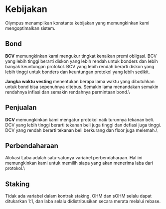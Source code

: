 # Kebijakan

Olympus menampilkan konstanta kebijakan yang memungkinkan kami mengoptimalkan sistem.

## Bond

**BCV** memungkinkan kami mengukur tingkat kenaikan premi obligasi. BCV yang lebih tinggi berarti diskon yang lebih rendah untuk bonders dan lebih banyak keuntungan protokol. BCV yang lebih rendah berarti diskon yang lebih tinggi untuk bonders dan keuntungan protokol yang lebih sedikit.

**Jangka waktu vesting** menentukan berapa lama waktu yang dibutuhkan untuk bond bisa sepenuhnya ditebus. Semakin lama menandakan semakin rendahnya inflasi dan semakin rendahnya permintaan bond.\


## Penjualan

**DCV** memungkinkan kami mengatur protokol naik turunnya tekanan beli. DCV yang lebih tinggi berarti tekanan beli juga tinggi dan deflasi juga tinggi. DCV yang rendah berarti tekanan beli berkurang dan floor juga melemah.\


## Perbendaharaan

Alokasi Laba adalah satu-satunya variabel perbendaharaan. Hal ini memungkinkan kami untuk memilih siapa yang akan menerima laba dari protokol.\


## Staking

Tidak ada variabel dalam kontrak staking. OHM dan sOHM selalu dapat ditukarkan 1:1, dan laba selalu didistribusikan secara merata melalui rebase.
